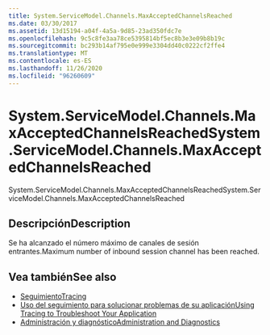 ```yaml
---
title: System.ServiceModel.Channels.MaxAcceptedChannelsReached
ms.date: 03/30/2017
ms.assetid: 13d15194-a04f-4a5a-9d85-23ad350fdc7e
ms.openlocfilehash: 9c5c8fe3aa78ce5395814bf5ec8b3e3e09b8b19c
ms.sourcegitcommit: bc293b14af795e0e999e3304dd40c0222cf2ffe4
ms.translationtype: MT
ms.contentlocale: es-ES
ms.lasthandoff: 11/26/2020
ms.locfileid: "96260609"
---
```

# <a name="systemservicemodelchannelsmaxacceptedchannelsreached"></a><span data-ttu-id="e42bc-102">System.ServiceModel.Channels.MaxAcceptedChannelsReached</span><span class="sxs-lookup"><span data-stu-id="e42bc-102">System.ServiceModel.Channels.MaxAcceptedChannelsReached</span></span>

<span data-ttu-id="e42bc-103">System.ServiceModel.Channels.MaxAcceptedChannelsReached</span><span class="sxs-lookup"><span data-stu-id="e42bc-103">System.ServiceModel.Channels.MaxAcceptedChannelsReached</span></span>  
  
## <a name="description"></a><span data-ttu-id="e42bc-104">Descripción</span><span class="sxs-lookup"><span data-stu-id="e42bc-104">Description</span></span>  

 <span data-ttu-id="e42bc-105">Se ha alcanzado el número máximo de canales de sesión entrantes.</span><span class="sxs-lookup"><span data-stu-id="e42bc-105">Maximum number of inbound session channel has been reached.</span></span>  
  
## <a name="see-also"></a><span data-ttu-id="e42bc-106">Vea también</span><span class="sxs-lookup"><span data-stu-id="e42bc-106">See also</span></span>

- [<span data-ttu-id="e42bc-107">Seguimiento</span><span class="sxs-lookup"><span data-stu-id="e42bc-107">Tracing</span></span>](index.md)
- [<span data-ttu-id="e42bc-108">Uso del seguimiento para solucionar problemas de su aplicación</span><span class="sxs-lookup"><span data-stu-id="e42bc-108">Using Tracing to Troubleshoot Your Application</span></span>](using-tracing-to-troubleshoot-your-application.md)
- [<span data-ttu-id="e42bc-109">Administración y diagnóstico</span><span class="sxs-lookup"><span data-stu-id="e42bc-109">Administration and Diagnostics</span></span>](../index.md)
